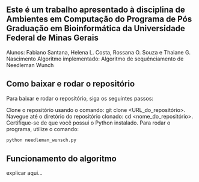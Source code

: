 ## Este é um trabalho apresentado à disciplina de Ambientes em Computação do Programa de Pós Graduação em Bioinformática da Universidade Federal de Minas Gerais
Alunos: Fabiano Santana, Helena L. Costa, Rossana O. Souza e Thaiane  G. Nascimento
Algoritmo implementado: Algoritmo de sequênciamento de Needleman Wunch  

## Como baixar e rodar o repositório

Para baixar e rodar o repositório, siga os seguintes passos:

Clone o repositório usando o comando: git clone <URL_do_repositório>.  
Navegue até o diretório do repositório clonado: cd <nome_do_repositório>.  
Certifique-se de que você possui o Python instalado. Para rodar o programa, utilize o comando:  
```sh 
python needleman_wunsch.py
```
## Funcionamento do algoritmo
 explicar aqui...



